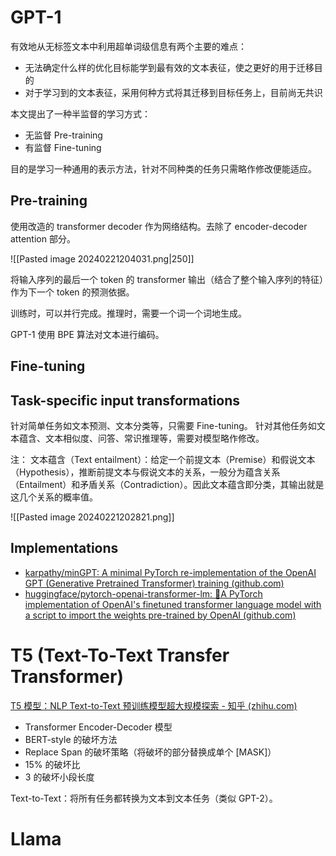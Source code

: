 # GPT-1
有效地从无标签文本中利用超单词级信息有两个主要的难点：  
- 无法确定什么样的优化目标能学到最有效的文本表征，使之更好的用于迁移目的
- 对于学习到的文本表征，采用何种方式将其迁移到目标任务上，目前尚无共识

本文提出了一种半监督的学习方式：
- 无监督 Pre-training
- 有监督 Fine-tuning

目的是学习一种通用的表示方法，针对不同种类的任务只需略作修改便能适应。

## Pre-training
使用改造的 transformer decoder 作为网络结构。去除了 encoder-decoder attention 部分。

![[Pasted image 20240221204031.png|250]]

将输入序列的最后一个 token 的 transformer 输出（结合了整个输入序列的特征）作为下一个 token 的预测依据。

训练时，可以并行完成。推理时，需要一个词一个词地生成。

GPT-1 使用 BPE 算法对文本进行编码。

## Fine-tuning

## Task-specific input transformations
针对简单任务如文本预测、文本分类等，只需要 Fine-tuning。
针对其他任务如文本蕴含、文本相似度、问答、常识推理等，需要对模型略作修改。

注：
文本蕴含（Text entailment）：给定一个前提文本（Premise）和假说文本（Hypothesis），推断前提文本与假说文本的关系，一般分为蕴含关系（Entailment）和矛盾关系（Contradiction）。因此文本蕴含即分类，其输出就是这几个关系的概率值。

![[Pasted image 20240221202821.png]]

## Implementations
- [karpathy/minGPT: A minimal PyTorch re-implementation of the OpenAI GPT (Generative Pretrained Transformer) training (github.com)](https://github.com/karpathy/minGPT)
- [huggingface/pytorch-openai-transformer-lm: 🐥A PyTorch implementation of OpenAI's finetuned transformer language model with a script to import the weights pre-trained by OpenAI (github.com)](https://github.com/huggingface/pytorch-openai-transformer-lm)

# T5 (Text-To-Text Transfer Transformer)
[T5 模型：NLP Text-to-Text 预训练模型超大规模探索 - 知乎 (zhihu.com)](https://zhuanlan.zhihu.com/p/88438851)
- Transformer Encoder-Decoder 模型
- BERT-style 的破坏方法
- Replace Span 的破坏策略（将破坏的部分替换成单个 \[MASK\]）
- 15% 的破坏比
- 3 的破坏小段长度

Text-to-Text：将所有任务都转换为文本到文本任务（类似 GPT-2）。

# Llama
